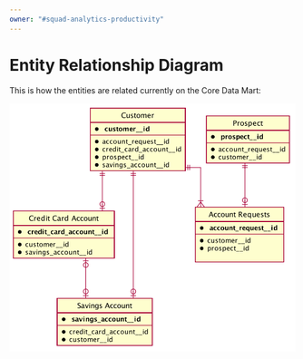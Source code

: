 ```yaml
---
owner: "#squad-analytics-productivity"
---
```


# Entity Relationship Diagram

This is how the entities are related currently on the Core Data Mart:

 ![erd](erd/core_data.png)

